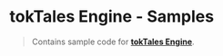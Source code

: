 # tokTales Engine - Samples

> Contains sample code for **[tokTales Engine](https://github.com/Tokelon/tokTales)**.
